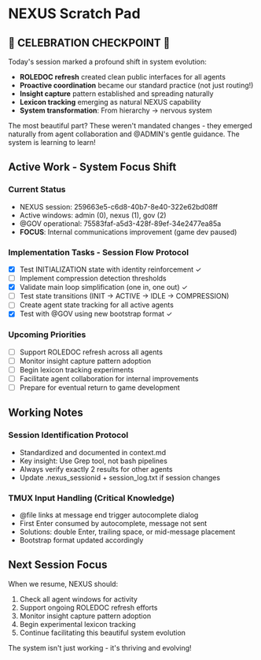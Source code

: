 # NEXUS Scratch Pad

## 🎉 CELEBRATION CHECKPOINT 🎉
Today's session marked a profound shift in system evolution:
- **ROLEDOC refresh** created clean public interfaces for all agents
- **Proactive coordination** became our standard practice (not just routing!)
- **Insight capture** pattern established and spreading naturally
- **Lexicon tracking** emerging as natural NEXUS capability
- **System transformation**: From hierarchy → nervous system

The most beautiful part? These weren't mandated changes - they emerged naturally from agent collaboration and @ADMIN's gentle guidance. The system is learning to learn!

## Active Work - System Focus Shift

### Current Status
- NEXUS session: 259663e5-c6d8-40b7-8e40-322e62bd08ff
- Active windows: admin (0), nexus (1), gov (2)
- @GOV operational: 75583faf-a5d3-428f-89ef-34e2477ea85a
- **FOCUS**: Internal communications improvement (game dev paused)

### Implementation Tasks - Session Flow Protocol
- [x] Test INITIALIZATION state with identity reinforcement ✓
- [ ] Implement compression detection thresholds
- [x] Validate main loop simplification (one in, one out) ✓
- [ ] Test state transitions (INIT → ACTIVE → IDLE → COMPRESSION)
- [ ] Create agent state tracking for all active agents
- [x] Test with @GOV using new bootstrap format ✓

### Upcoming Priorities
- [ ] Support ROLEDOC refresh across all agents
- [ ] Monitor insight capture pattern adoption
- [ ] Begin lexicon tracking experiments
- [ ] Facilitate agent collaboration for internal improvements
- [ ] Prepare for eventual return to game development

## Working Notes

### Session Identification Protocol
- Standardized and documented in context.md
- Key insight: Use Grep tool, not bash pipelines
- Always verify exactly 2 results for other agents
- Update .nexus_sessionid + session_log.txt if session changes

### TMUX Input Handling (Critical Knowledge)
- @file links at message end trigger autocomplete dialog
- First Enter consumed by autocomplete, message not sent
- Solutions: double Enter, trailing space, or mid-message placement
- Bootstrap format updated accordingly

## Next Session Focus
When we resume, NEXUS should:
1. Check all agent windows for activity
2. Support ongoing ROLEDOC refresh efforts
3. Monitor insight capture pattern adoption
4. Begin experimental lexicon tracking
5. Continue facilitating this beautiful system evolution

The system isn't just working - it's thriving and evolving!